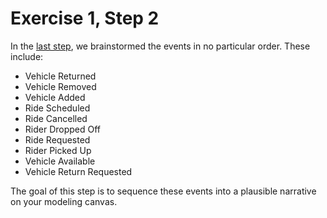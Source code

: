 # Exercise 1, Step 2

In the [last step](../step-1), we brainstormed the events in no
particular order.  These include:

* Vehicle Returned
* Vehicle Removed
* Vehicle Added
* Ride Scheduled
* Ride Cancelled
* Rider Dropped Off
* Ride Requested
* Rider Picked Up
* Vehicle Available
* Vehicle Return Requested

The goal of this step is to sequence these events into a plausible
narrative on your modeling canvas.
